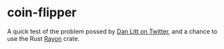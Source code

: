 # coin-flipper

A quick test of the problem possed by [Dan Litt on Twitter](https://twitter.com/littmath/status/1769044719034647001), and a chance to use the Rust [Rayon](https://docs.rs/rayon/latest/rayon/) crate.